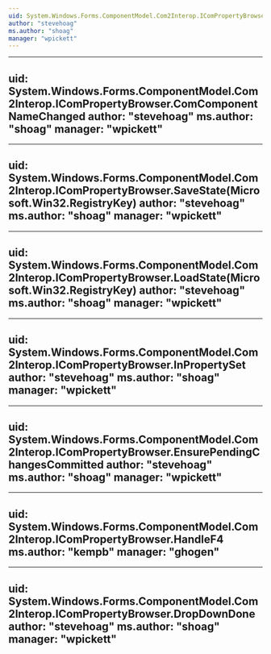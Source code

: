 ```yaml
---
uid: System.Windows.Forms.ComponentModel.Com2Interop.IComPropertyBrowser
author: "stevehoag"
ms.author: "shoag"
manager: "wpickett"
---
```


---
uid: System.Windows.Forms.ComponentModel.Com2Interop.IComPropertyBrowser.ComComponentNameChanged
author: "stevehoag"
ms.author: "shoag"
manager: "wpickett"
---

---
uid: System.Windows.Forms.ComponentModel.Com2Interop.IComPropertyBrowser.SaveState(Microsoft.Win32.RegistryKey)
author: "stevehoag"
ms.author: "shoag"
manager: "wpickett"
---

---
uid: System.Windows.Forms.ComponentModel.Com2Interop.IComPropertyBrowser.LoadState(Microsoft.Win32.RegistryKey)
author: "stevehoag"
ms.author: "shoag"
manager: "wpickett"
---

---
uid: System.Windows.Forms.ComponentModel.Com2Interop.IComPropertyBrowser.InPropertySet
author: "stevehoag"
ms.author: "shoag"
manager: "wpickett"
---

---
uid: System.Windows.Forms.ComponentModel.Com2Interop.IComPropertyBrowser.EnsurePendingChangesCommitted
author: "stevehoag"
ms.author: "shoag"
manager: "wpickett"
---

---
uid: System.Windows.Forms.ComponentModel.Com2Interop.IComPropertyBrowser.HandleF4
ms.author: "kempb"
manager: "ghogen"
---

---
uid: System.Windows.Forms.ComponentModel.Com2Interop.IComPropertyBrowser.DropDownDone
author: "stevehoag"
ms.author: "shoag"
manager: "wpickett"
---
